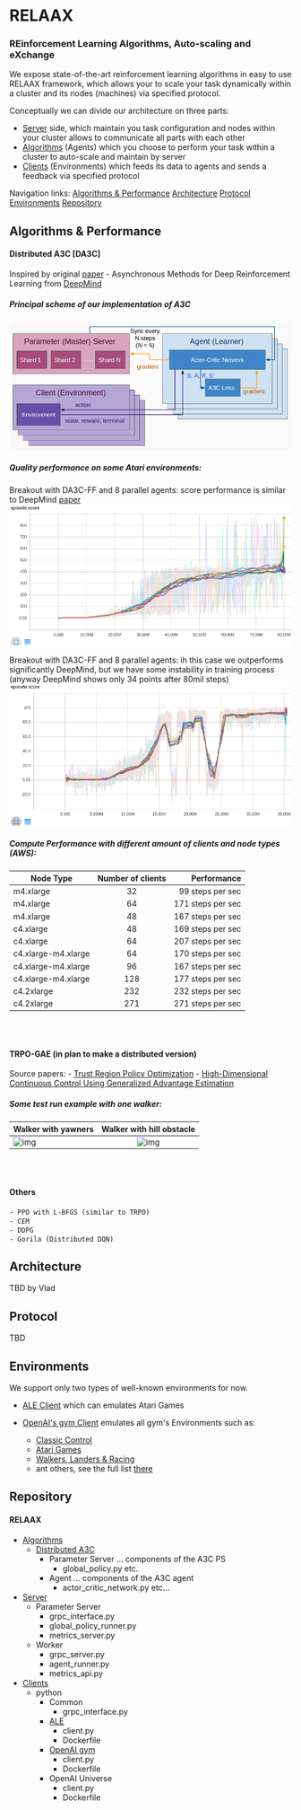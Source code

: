 # RELAAX
### REinforcement Learning Algorithms, Auto-scaling and eXchange

We expose state-of-the-art reinforcement learning algorithms in easy to use
RELAAX framework, which allows your to scale your task dynamically
within a cluster and its nodes (machines) via specified protocol.

Conceptually we can divide our architecture on three parts:

* [Server](/server) side, which maintain you task configuration and nodes
 within your cluster allows to communicate all parts with each other
* [Algorithms](/algos) (Agents) which you choose to perform your task
within a cluster to auto-scale and maintain by server
* [Clients](/clients) (Environments) which feeds its data to agents and
 sends a feedback via specified protocol
 
Navigation links:
[Algorithms & Performance](algorithms-&-performance)
[Architecture](architecture)
[Protocol](protocol)
[Environments](Environments)
[Repository](repository)

## Algorithms & Performance

#### Distributed A3C [DA3C]
Inspired by original [paper](https://arxiv.org/abs/1602.01783) - Asynchronous Methods for Deep Reinforcement Learning from [DeepMind](https://deepmind.com/)

##### Principal scheme of our implementation of A3C
![img](resources/DA3C.png)

##### Quality performance on some Atari environments:
Breakout with DA3C-FF and 8 parallel agents: score performance is similar to DeepMind [paper](https://arxiv.org/pdf/1602.01783v2.pdf#19)
![img](resources/Breakout-8th-80mil.png "Breakout")

Breakout with DA3C-FF and 8 parallel agents: ih this case we outperforms significantly DeepMind, but
we have some instability in training process (anyway DeepMind shows only 34 points after 80mil steps)
![img](resources/Boxing-8th-35mil.png "Boxing")

##### Compute Performance with different amount of clients and node types (AWS):

| Node Type  | Number of clients | Performance       |
| ---------- |:-----------------:| -----------------:|
| m4.xlarge  |          32       | 99 steps per sec  |
| m4.xlarge  |          64       | 171 steps per sec |    
| m4.xlarge  |          48       | 167 steps per sec |
| c4.xlarge  |          48       | 169 steps per sec |
| c4.xlarge  |          64       | 207 steps per sec |
| c4.xlarge-m4.xlarge | 64       | 170 steps per sec |
| c4.xlarge-m4.xlarge | 96       | 167 steps per sec |
| c4.xlarge-m4.xlarge | 128      | 177 steps per sec |
| c4.2xlarge |          232      | 232 steps per sec |
| c4.2xlarge |          271      | 271 steps per sec |
<br><br>

#### TRPO-GAE (in plan to make a distributed version)
Source papers:
    - [Trust Region Policy Optimization](https://arxiv.org/abs/1502.05477)
    - [High-Dimensional Continuous Control Using Generalized Advantage Estimation](https://arxiv.org/abs/1506.02438)
    
##### Some test run example with one walker:

| Walker with yawners      | Walker with hill obstacle |
| -------------------------|:-------------------------:|
| ![img](resources/walker-1.gif) | ![img](resources/walker-2.gif) |
<br><br>

#### Others
    - PPO with L-BFGS (similar to TRPO)
    - CEM
    - DDPG
    - Gorila (Distributed DQN)

## Architecture

TBD by Vlad

## Protocol

TBD

## Environments
We support only two types of well-known environments for now.

- [ALE Client](/clients/rl-client-ale)
which can emulates Atari Games

- [OpenAI's gym Client](/clients/rl-client-gym)
emulates all gym's Environments such as:
    * [Classic Control](https://gym.openai.com/envs#classic_control)
    * [Atari Games](https://gym.openai.com/envs#atari)
    * [Walkers, Landers & Racing](https://gym.openai.com/envs##box2d)
    * ant others, see the full list [there](https://gym.openai.com/envs)
    
## Repository
#### RELAAX
  - [Algorithms]()
    - [Distributed A3C]()
      - Parameter Server
        ... components of the A3C PS
        - global_policy.py 
        etc.
      - Agent
        ... components of the A3C agent
        - actor_critic_network.py
        etc...
  - [Server]()
    - Parameter Server
      - grpc_interface.py
      - global_policy_runner.py
      - metrics_server.py
    - Worker
      - grpc_server.py
      - agent_runner.py
      - metrics_api.py
  - [Clients]()
    - python
      - Common 
        - grpc_interface.py
      - [ALE]()
        - client.py
        - Dockerfile
      - [OpenAI gym]()
        - client.py
        - Dockerfile
      - OpenAI Universe
        - client.py
        - Dockerfile